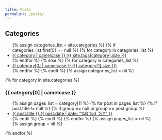 ```yaml
---
title: Posts
permalink: /posts/
---
```

<h2>Categories</h2>
<ul>
{% assign categories_list = site.categories %}
{% if categories_list.first[0] == null %}
{% for category in categories_list %}
<li><a href="#{{ category | downcase | downcase | url_escape | strip | replace: ' ', '-' }}">{{ category | camelcase }} ({{ site.tags[category].size }})</a></li>
{% endfor %}
{% else %}
{% for category in categories_list %}
<li><a href="#{{ category[0] | downcase | url_escape | strip | replace: ' ', '-' }}">{{ category[0] | camelcase }} ({{ category[1].size }})</a></li>
{% endfor %}
{% endif %}
{% assign categories_list = nil %}
</ul>

{% for category in site.categories %}
<h3 id="{{ category[0] | downcase | url_escape | strip | replace: ' ', '-' }}">{{ category[0] | camelcase }}</h3>
<ul>
{% assign pages_list = category[1] %}
{% for post in pages_list %}
{% if post.title != null %}
{% if group == null or group == post.group %}
<li><a href="{{ site.url }}{{ post.url }}">{{ post.title }} <time datetime="{{ post.date | date_to_xmlschema }}" itemprop="datePublished">{{ post.date | date: "%B %d, %Y" }}</time></a></li>
{% endif %}
{% endif %}
{% endfor %}
{% assign pages_list = nil %}
{% assign group = nil %}
</ul>
{% endfor %}